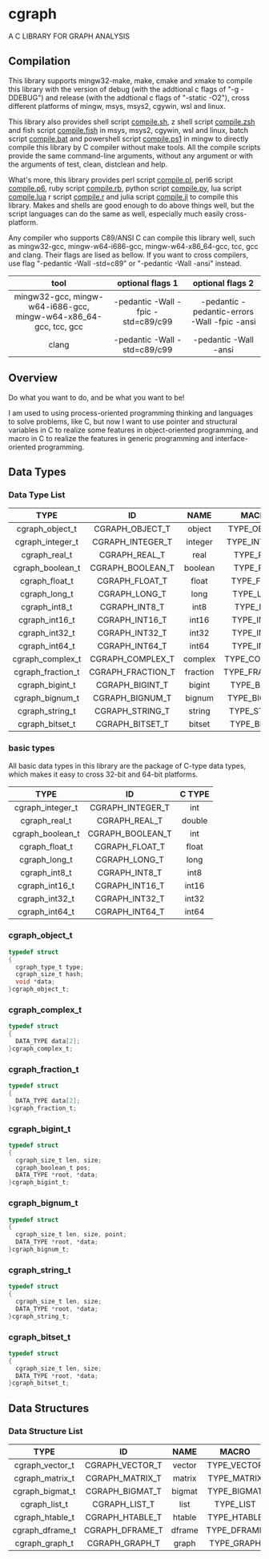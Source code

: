 # cgraph

A C LIBRARY FOR GRAPH ANALYSIS

## Compilation

This library supports mingw32-make, make, cmake and xmake to compile this library with the version of debug (with the addtional c flags of "-g -DDEBUG") and release (with the addtional c flags of "-static -O2"), cross different platforms of mingw, msys, msys2, cgywin, wsl and linux.

This library also provides shell script [compile.sh](./compile.sh), z shell script [compile.zsh](./compile.zsh) and fish script [compile.fish](./compile.fish) in msys, msys2, cgywin, wsl and linux, batch script [compile.bat](./compile.bat) and powershell script [compile.ps1](./compile.ps1) in mingw to directly compile this library by C compiler without make tools. All the compile scripts provide the same command-line arguments, without any argument or with the arguments of test, clean, distclean and help.

What's more, this library provides perl script [compile.pl](./compile.pl), perl6 script [compile.p6](./compile.p6), ruby script [compile.rb](./compile.rb), python script [compile.py](./compile.py), lua script [compile.lua](./compile.lua) r script [compile.r](./compile.r) and julia script [compile.jl](./compile.jl) to compile this library. Makes and shells are good enough to do above things well, but the script languages can do the same as well, especially much easily cross-platform.

Any compiler who supports C89/ANSI C can compile this library well, such as mingw32-gcc, mingw-w64-i686-gcc, mingw-w64-x86_64-gcc, tcc, gcc and clang. Their flags are lised as bellow. If you want to cross compilers, use flag "-pedantic -Wall -std=c89" or "-pedantic -Wall -ansi" instead.

| tool | optional flags 1 | optional flags 2 |
| :-: | :-: | :-: |
| mingw32-gcc, mingw-w64-i686-gcc, mingw-w64-x86_64-gcc, tcc, gcc | -pedantic -Wall -fpic -std=c89/c99 | -pedantic -pedantic-errors -Wall -fpic -ansi |
| clang |  -pedantic -Wall -std=c89/c99 | -pedantic -Wall -ansi |

## Overview

Do what you want to do, and be what you want to be!

I am used to using process-oriented programming thinking and languages to solve problems, like C, but now I want to use pointer and structural variables in C to realize some features in object-oriented programming, and macro in C to realize the features in generic programming and interface-oriented programming.

## Data Types

### Data Type List

| TYPE | ID | NAME | MACRO | DESCRIPTION |
| :-: | :-: | :-: | :-: | :-: |
| cgraph_object_t | CGRAPH_OBJECT_T | object | TYPE_OBJECT |  |
| cgraph_integer_t | CGRAPH_INTEGER_T | integer | TYPE_INTEGER | |
| cgraph_real_t | CGRAPH_REAL_T | real | TYPE_REAL | |
| cgraph_boolean_t | CGRAPH_BOOLEAN_T | boolean | TYPE_REAL |
| cgraph_float_t | CGRAPH_FLOAT_T | float | TYPE_FLOAT | |
| cgraph_long_t | CGRAPH_LONG_T | long | TYPE_LONG | |
| cgraph_int8_t | CGRAPH_INT8_T | int8 | TYPE_INT8 | |
| cgraph_int16_t | CGRAPH_INT16_T | int16 | TYPE_INT16 | |
| cgraph_int32_t | CGRAPH_INT32_T | int32 | TYPE_INT32 | |
| cgraph_int64_t | CGRAPH_INT64_T | int64 | TYPE_INT64 | |
| cgraph_complex_t | CGRAPH_COMPLEX_T | complex | TYPE_COMPLEX | |
| cgraph_fraction_t | CGRAPH_FRACTION_T | fraction | TYPE_FRACTION | |
| cgraph_bigint_t | CGRAPH_BIGINT_T | bigint | TYPE_BIGINT | |
| cgraph_bignum_t | CGRAPH_BIGNUM_T | bignum | TYPE_BIGNUM | |
| cgraph_string_t | CGRAPH_STRING_T | string | TYPE_STRING | |
| cgraph_bitset_t | CGRAPH_BITSET_T | bitset | TYPE_BITSET | |

### basic types

All basic data types in this library are the package of C-type data types, which makes it easy to cross 32-bit and 64-bit platforms.

| TYPE | ID | C TYPE |
| :-: | :-: | :-: |
| cgraph_integer_t | CGRAPH_INTEGER_T | int |
| cgraph_real_t | CGRAPH_REAL_T | double |
| cgraph_boolean_t | CGRAPH_BOOLEAN_T | int |
| cgraph_float_t | CGRAPH_FLOAT_T | float |
| cgraph_long_t | CGRAPH_LONG_T | long |
| cgraph_int8_t | CGRAPH_INT8_T | int8 |
| cgraph_int16_t | CGRAPH_INT16_T | int16 |
| cgraph_int32_t | CGRAPH_INT32_T | int32 |
| cgraph_int64_t | CGRAPH_INT64_T | int64 |



### cgraph_object_t

``` c
typedef struct 
{
  cgraph_type_t type;
  cgraph_size_t hash;
  void *data;
}cgraph_object_t;
```

### cgraph_complex_t

``` c
typedef struct 
{
  DATA_TYPE data[2];
}cgraph_complex_t;
```

### cgraph_fraction_t

``` c
typedef struct 
{
  DATA_TYPE data[2];
}cgraph_fraction_t;
```

### cgraph_bigint_t

``` c
typedef struct 
{
  cgraph_size_t len, size;
  cgraph_boolean_t pos;
  DATA_TYPE *root, *data;
}cgraph_bigint_t;
```

### cgraph_bignum_t

``` c
typedef struct 
{
  cgraph_size_t len, size, point;
  DATA_TYPE *root, *data;
}cgraph_bignum_t;
```

### cgraph_string_t

``` c
typedef struct 
{
  cgraph_size_t len, size;
  DATA_TYPE *root, *data;
}cgraph_string_t;
```

### cgraph_bitset_t


``` c
typedef struct 
{
  cgraph_size_t len, size;
  DATA_TYPE *root, *data;
}cgraph_bitset_t;
```

## Data Structures

### Data Structure List

| TYPE | ID | NAME | MACRO | FUNCTION |
| :-: | :-: | :-: | :-: | :-: |
| cgraph_vector_t | CGRAPH_VECTOR_T | vector | TYPE_VECTOR |  |
| cgraph_matrix_t | CGRAPH_MATRIX_T | matrix | TYPE_MATRIX |  |
| cgraph_bigmat_t | CGRAPH_BIGMAT_T | bigmat | TYPE_BIGMAT |  |
| cgraph_list_t | CGRAPH_LIST_T | list | TYPE_LIST |  |
| cgraph_htable_t | CGRAPH_HTABLE_T | htable | TYPE_HTABLE |  |
| cgraph_dframe_t | CGRAPH_DFRAME_T | dframe | TYPE_DFRAME |  |
| cgraph_graph_t | CGRAPH_GRAPH_T | graph | TYPE_GRAPH |  |


